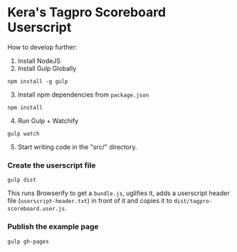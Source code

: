 Kera's Tagpro Scoreboard Userscript
====================

How to develop further:

1. Install NodeJS
2. Install Gulp Globally
```
npm install -g gulp
```
3. Install npm dependencies from `package.json`
```
npm install
```
4. Run Gulp + Watchify
```
gulp watch
```
5. Start writing code in the "src/" directory.

### Create the userscript file
```
gulp dist
```
This runs Browserify to get a `bundle.js`, uglifies it, adds a userscript header file (`userscript-header.txt`) in front of it and copies it to `dist/tagpro-scoreboard.user.js`.

### Publish the example page
```
gulp gh-pages
```
